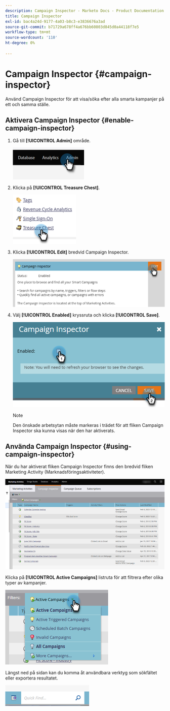 ```yaml
---
description: Campaign Inspector - Marketo Docs - Product Documentation
title: Campaign Inspector
exl-id: bac4a24d-9177-4a03-b8c3-e3836676a3ad
source-git-commit: b71729a678ff4a676bb60803d845d0a44118f7e5
workflow-type: tm+mt
source-wordcount: '110'
ht-degree: 0%

---
```


# Campaign Inspector {#campaign-inspector}

Använd Campaign Inspector för att visa/söka efter alla smarta kampanjer på ett och samma ställe.

## Aktivera Campaign Inspector {#enable-campaign-inspector}

1. Gå till **[!UICONTROL Admin]** område.

   ![](assets/campaign-inspector-1.png)

1. Klicka på **[!UICONTROL Treasure Chest]**.

   ![](assets/campaign-inspector-2.png)

1. Klicka **[!UICONTROL Edit]** bredvid Campaign Inspector.

   ![](assets/campaign-inspector-3.png)

1. Välj **[!UICONTROL Enabled]** kryssruta och klicka **[!UICONTROL Save]**.

   ![](assets/campaign-inspector-4.png)

   >[!NOTE]
   >
   >Den önskade arbetsytan måste markeras i trädet för att fliken Campaign Inspector ska kunna visas när den har aktiverats.

## Använda Campaign Inspector {#using-campaign-inspector}

När du har aktiverat fliken Campaign Inspector finns den bredvid fliken Marketing Activity (Marknadsföringsaktiviteter).

![](assets/campaign-inspector-5.png)

Klicka på **[!UICONTROL Active Campaigns]** listruta för att filtrera efter olika typer av kampanjer.

![](assets/campaign-inspector-6.png)

Längst ned på sidan kan du komma åt användbara verktyg som sökfältet eller exportera resultatet.

![](assets/campaign-inspector-7.png)

